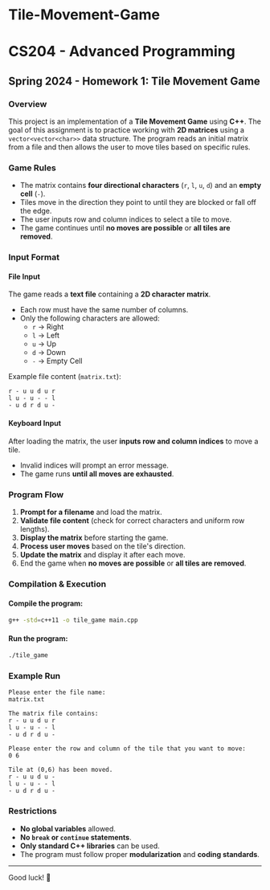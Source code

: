 # Tile-Movement-Game

# CS204 - Advanced Programming  
## Spring 2024 - Homework 1: Tile Movement Game  

### Overview  
This project is an implementation of a **Tile Movement Game** using **C++**. The goal of this assignment is to practice working with **2D matrices** using a `vector<vector<char>>` data structure. The program reads an initial matrix from a file and then allows the user to move tiles based on specific rules.  

### Game Rules  
- The matrix contains **four directional characters** (`r`, `l`, `u`, `d`) and an **empty cell** (`-`).  
- Tiles move in the direction they point to until they are blocked or fall off the edge.  
- The user inputs row and column indices to select a tile to move.  
- The game continues until **no moves are possible** or **all tiles are removed**.  

### Input Format  
#### File Input  
The game reads a **text file** containing a **2D character matrix**.  
- Each row must have the same number of columns.  
- Only the following characters are allowed:  
  - `r` → Right  
  - `l` → Left  
  - `u` → Up  
  - `d` → Down  
  - `-` → Empty Cell  

Example file content (`matrix.txt`):  
```
r - u u d u r  
l u - u - - l  
- u d r d u -  
```

#### Keyboard Input  
After loading the matrix, the user **inputs row and column indices** to move a tile.  
- Invalid indices will prompt an error message.  
- The game runs **until all moves are exhausted**.  

### Program Flow  
1. **Prompt for a filename** and load the matrix.  
2. **Validate file content** (check for correct characters and uniform row lengths).  
3. **Display the matrix** before starting the game.  
4. **Process user moves** based on the tile's direction.  
5. **Update the matrix** and display it after each move.  
6. End the game when **no moves are possible** or **all tiles are removed**.  

### Compilation & Execution  
#### Compile the program:  
```bash
g++ -std=c++11 -o tile_game main.cpp
```
#### Run the program:  
```bash
./tile_game
```

### Example Run  
```
Please enter the file name:  
matrix.txt  

The matrix file contains:  
r - u u d u r  
l u - u - - l  
- u d r d u -  

Please enter the row and column of the tile that you want to move:  
0 6  

Tile at (0,6) has been moved.  
r - u u d u -  
l u - u - - l  
- u d r d u -  
```

### Restrictions  
- **No global variables** allowed.  
- **No `break` or `continue` statements**.  
- **Only standard C++ libraries** can be used.  
- The program must follow proper **modularization** and **coding standards**. 

---

Good luck! 🚀  
